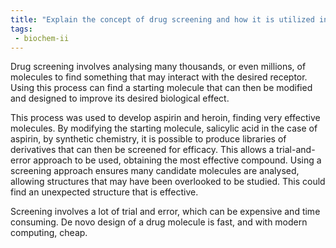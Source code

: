 ```yaml
---
title: "Explain the concept of drug screening and how it is utilized in the development of medications like aspirin and heroin. What are the advantages and limitations of this approach? "
tags:
 - biochem-ii
---
```

Drug screening involves analysing many thousands, or even millions, of molecules to find something that may interact with the desired receptor. Using this process can find a starting molecule that can then be modified and designed to improve its desired biological effect.  

This process was used to develop aspirin and heroin, finding very effective molecules. By modifying the starting molecule, salicylic acid in the case of aspirin, by synthetic chemistry, it is possible to produce libraries of derivatives that can then be screened for efficacy. This allows a trial-and-error approach to be used, obtaining the most effective compound. Using a screening approach ensures many candidate molecules are analysed, allowing structures that may have been overlooked to be studied. This could find an unexpected structure that is effective. 

Screening involves a lot of trial and error, which can be expensive and time consuming. De novo design of a drug molecule is fast, and with modern computing, cheap.  
